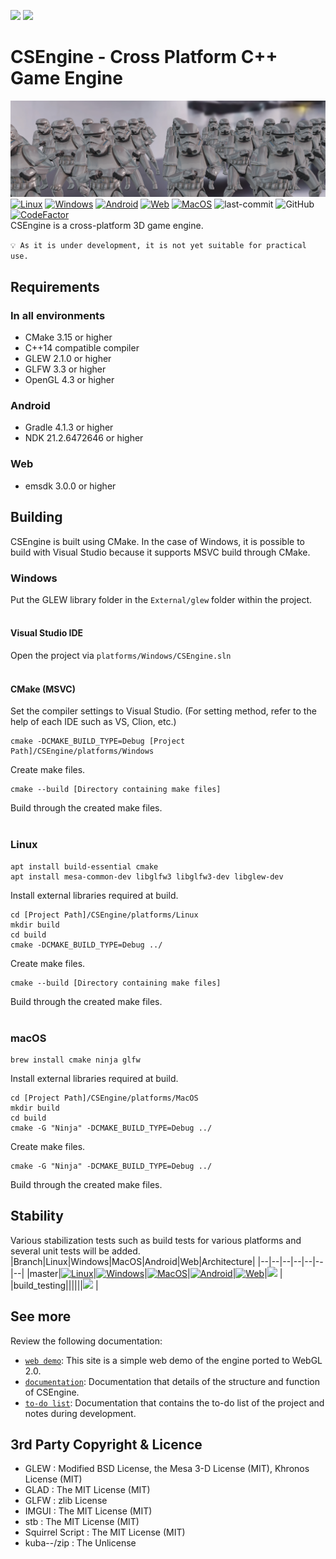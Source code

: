 [<img src="https://img.shields.io/badge/-English-green?style=flat"/>](https://github.com/ounols/CSEngine/blob/master/README.md)
[<img src="https://img.shields.io/badge/-한국어-brightgreen?style=flat"/>](https://github.com/ounols/CSEngine/blob/master/README-ko.md)

# CSEngine - Cross Platform C++ Game Engine

![intro-image](https://github.com/ounols/CSEngine/raw/master/intro_image.png)</br>
[![Linux](https://img.shields.io/github/workflow/status/ounols/CSEngine/Linux%20Build/master?logo=ubuntu&logoColor=FFFFFF&style=flat-square)](https://github.com/ounols/CSEngine/actions/workflows/build-linux.yml) [![Windows](https://img.shields.io/github/workflow/status/ounols/CSEngine/Windows%20Build/master?logo=windows&logoColor=FFFFFF&style=flat-square)](https://github.com/ounols/CSEngine/actions/workflows/build-windows.yml) [![Android](https://img.shields.io/github/workflow/status/ounols/CSEngine/Android%20Build/master?logo=android&logoColor=FFFFFF&style=flat-square)](https://github.com/ounols/CSEngine/actions/workflows/build-android.yml) [![Web](https://img.shields.io/github/workflow/status/ounols/CSEngine/Web%20Build/master?logo=firefox&logoColor=FFFFFF&style=flat-square)](https://github.com/ounols/CSEngine/actions/workflows/build-web.yml) [![MacOS](https://img.shields.io/github/workflow/status/ounols/CSEngine/MacOS%20Build/master?logo=apple&logoColor=FFFFFF&style=flat-square)](https://github.com/ounols/CSEngine/actions/workflows/build-macos.yml) ![last-commit](https://img.shields.io/github/last-commit/ounols/CSEngine?style=flat-square) ![GitHub](https://img.shields.io/github/license/ounols/CSEngine?style=flat-square) [![CodeFactor](https://www.codefactor.io/repository/github/ounols/csengine/badge/master)](https://www.codefactor.io/repository/github/ounols/csengine/overview/master) </br>
CSEngine is a cross-platform 3D game engine.

`💡 As it is under development, it is not yet suitable for practical use.`

## Requirements

### In all environments

* CMake 3.15 or higher
* C++14 compatible compiler
* GLEW 2.1.0 or higher
* GLFW 3.3 or higher
* OpenGL 4.3 or higher

### Android

* Gradle 4.1.3 or higher
* NDK 21.2.6472646 or higher

### Web

* emsdk 3.0.0 or higher

## Building

CSEngine is built using CMake. In the case of Windows, it is possible to build with Visual Studio because it supports MSVC build through CMake.

### Windows

Put the GLEW library folder in the `External/glew` folder within the project.
<br><br>

#### Visual Studio IDE

Open the project via `platforms/Windows/CSEngine.sln`
<br><br>

#### CMake (MSVC)

Set the compiler settings to Visual Studio. (For setting method, refer to the help of each IDE such as VS, Clion, etc.)
</p>

    cmake -DCMAKE_BUILD_TYPE=Debug [Project Path]/CSEngine/platforms/Windows
Create make files.
</p>

	cmake --build [Directory containing make files]
Build through the created make files.
<br><br>

### Linux

    apt install build-essential cmake
    apt install mesa-common-dev libglfw3 libglfw3-dev libglew-dev
Install external libraries required at build.
</p>

	cd [Project Path]/CSEngine/platforms/Linux
	mkdir build
	cd build
	cmake -DCMAKE_BUILD_TYPE=Debug ../
Create make files.
</p>


	cmake --build [Directory containing make files]
Build through the created make files.
<br><br>

### macOS

    brew install cmake ninja glfw
Install external libraries required at build.

    cd [Project Path]/CSEngine/platforms/MacOS
	mkdir build
	cd build
	cmake -G "Ninja" -DCMAKE_BUILD_TYPE=Debug ../
Create make files.

    cmake -G "Ninja" -DCMAKE_BUILD_TYPE=Debug ../
Build through the created make files.


## Stability

Various stabilization tests such as build tests for various platforms and several unit tests will be added.
|Branch|Linux|Windows|MacOS|Android|Web|Architecture|
|--|--|--|--|--|--|--|
|master|[![Linux](https://img.shields.io/github/workflow/status/ounols/CSEngine/Linux%20Build/master?logo=ubuntu&logoColor=FFFFFF&style=flat-square)](https://github.com/ounols/CSEngine/actions/workflows/build-linux.yml)|[![Windows](https://img.shields.io/github/workflow/status/ounols/CSEngine/Windows%20Build/master?logo=windows&logoColor=FFFFFF&style=flat-square)](https://github.com/ounols/CSEngine/actions/workflows/build-windows.yml)|[![MacOS](https://img.shields.io/github/workflow/status/ounols/CSEngine/MacOS%20Build/master?logo=apple&logoColor=FFFFFF&style=flat-square)](https://github.com/ounols/CSEngine/actions/workflows/build-macos.yml)|[![Android](https://img.shields.io/github/workflow/status/ounols/CSEngine/Android%20Build/master?logo=android&logoColor=FFFFFF&style=flat-square)](https://github.com/ounols/CSEngine/actions/workflows/build-android.yml)|[![Web](https://img.shields.io/github/workflow/status/ounols/CSEngine/Web%20Build/master?logo=firefox&logoColor=FFFFFF&style=flat-square)](https://github.com/ounols/CSEngine/actions/workflows/build-web.yml)|[<img src='https://img.shields.io/travis/com/ounols/CSEngine?style=flat-square'/>](https://app.travis-ci.com/github/ounols/CSEngine/branches) |
|build_testing||||||[<img src='https://img.shields.io/travis/com/ounols/CSEngine/build_testing?style=flat-square'/>](https://app.travis-ci.com/github/ounols/CSEngine/branches) |

## See more

Review the following documentation:
* [`web demo`](https://ounols.github.io/CSEngine-Demo/): This site is a simple web demo of the engine ported to WebGL 2.0.
* [`documentation`](https://doc-engine.ounols.kr): Documentation that details of the structure and function of CSEngine.
* [`to-do list`](https://www.notion.so/CSEngine-Todo-List-7ee24caed138466e83d81d2867b1f109): Documentation that contains the to-do list of the project and notes during development.


## 3rd Party Copyright & Licence

- GLEW : Modified BSD License, the Mesa 3-D License (MIT), Khronos License (MIT)
- GLAD : The MIT License (MIT)
- GLFW : zlib License
- IMGUI : The MIT License (MIT)
- stb : The MIT License (MIT)
- Squirrel Script : The MIT License (MIT)
- kuba--/zip : The Unlicense
